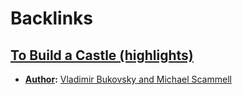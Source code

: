 
# Backlinks
## [To Build a Castle (highlights)](<To Build a Castle (highlights).md>)
- **[Author](<Author.md>):** [Vladimir Bukovsky and Michael Scammell](<Vladimir Bukovsky and Michael Scammell.md>)

